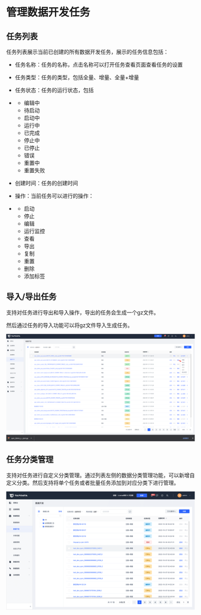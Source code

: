 # 管理数据开发任务

## 任务列表

任务列表展示当前已创建的所有数据开发任务，展示的任务信息包括：

- 任务名称：任务的名称，点击名称可以打开任务查看页面查看任务的设置
- 任务类型：任务的类型，包括全量、增量、全量+增量
- 任务状态：任务的运行状态，包括

- - 编辑中
  - 待启动
  - 启动中
  - 运行中
  - 已完成
  - 停止中
  - 已停止 
  - 错误
  - 重置中
  - 重置失败

- 创建时间：任务的创建时间
- 操作：当前任务可以进行的操作：

- - 启动
  - 停止
  - 编辑
  - 运行监控
  - 查看
  - 导出
  - 复制
  - 重置
  - 删除
  - 添加标签

## 导入/导出任务

支持对任务进行导出和导入操作，导出的任务会生成一个gz文件。

然后通过任务的导入功能可以将gz文件导入生成任务。

![](../../../images/manage_data_dev_1.png)

## 任务分类管理

支持对任务进行自定义分类管理。通过列表左侧的数据分类管理功能，可以新增自定义分类。然后支持将单个任务或者批量任务添加到对应分类下进行管理。

![](../../../images/manage_data_dev_2.png)
